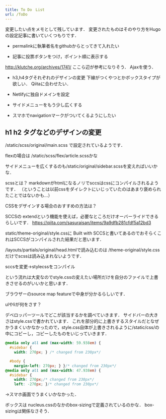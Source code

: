 ```yaml
---
title: To Do　List
url: /ToDo
---
```


変更したい点をメモとして残しています．
変更されたものはそのやり方をHugoの設定記事に書いていくつもりです．

- permalinkに執筆者名をgithubからとってきて入れたい

- 記事に投票ボタンをつけ，ポイント順に表示する

http://klutche.org/archives/1741/
ここら辺が参考になりそう．
Ajaxを使う．

- h3,h4タグそれぞれのデザインの変更
下線がつくやつとかボックスタイプが欲しい．
Qiitaに合わせたい．

- Netlifyに独自ドメインを設定

- サイドメニューをもう少し広くする

- スマホでnavigationマークがついてくるようにしたい

## h1 h2 タグなどのデザインの変更
/static/scss/original/main.scss
で設定されているようです．

flexの場合は
/static/scss/flex/article.scssかな

サイドメニューを広くするのも/static/original/sidebar.scssを変えればいいかな．

scssとは？
markdownがhtmlになるノリでsccsはcssにコンパイルされるようです．
（ということは以前cssをダイレクトにいじっていたのはあまり褒められたことではないかも...）


CSSをデザインする場合のおすすめの方法は？

SCCSの
extendという機能を使えば，必要なところだけオーバーライドできるらしいです．
https://qiita.com/sasuraisan/items/9a9dfb281cfdf5a12bd3

static/theme-original/style.cssに
Built with SCCSと書いてあるのでおそらくこれはSCCSがコンパイルされた結果だと思います．

/layouts/partials/original/head.htmlで読み込むのは
/theme-original/style.cssだけでscssは読み込まれないようです．

sccsを変更→stylecssをコンパイル

という流れは大変なのでstyle.cssの変えたい場所だけを自分のファイルで上書きさせるのがいいかと思います．

ブラウザーのsource map featureで中身が分かるらしいです．

ulやliが何をさす？

デベロッパーツールでどこが該当するかを調べていきます．
サイドバーの大きさはstyle.cssで書かれています．
これを部分的に上書きするスタイルだとなぜかうまくいかなかったので，style.css自体が上書きされるように/static/css/の中にコピーし，コピーしたものをいじっていきます．

```css
@media only all and (max-width: 59.938em) {
  #sidebar {
    width: 270px; } /* changed from 230px*/

  #body {
    margin-left: 270px; } }/* changed from 230px*/
@media only all and (max-width: 47.938em) {
  #sidebar {
    width: 270px;/* changed from 230px*/
    left: -270px; }/* changed from 230px*/
```

→スマホ画面でうまくいかなかった．

ボックスは
nucleus.cssのなかのbox-sizingで定義されているのかな．
box-sizingは関係なさそう．



